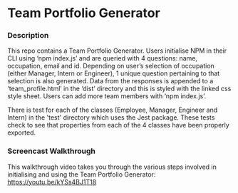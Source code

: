 # Team Portfolio Generator

### Description
This repo contains a Team Portfolio Generator. Users initialise NPM in their CLI using ‘npm index.js’ and are queried with 4 questions: name, occupation, email and id. Depending on user’s selection of occupation (either Manager, Intern or Engineer), 1 unique question pertaining to that selection is also generated. Data from the responses is appended to a ‘team_profile.html’ in the ‘dist’ directory and this is styled with the linked css style sheet. Users can add more team members with ‘npm index.js’. 

There is test for each of the classes (Employee, Manager, Engineer and Intern) in the 'test' directory which uses the Jest package. These tests check to see that properties from each of the 4 classes have been properly exported.

### Screencast Walkthrough

This walkthrough video takes you through the various steps involved in initialising and using the Team Portfolio Generator: https://youtu.be/kYSs4BJ1T18 
